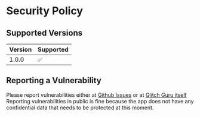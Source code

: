 # Security Policy

## Supported Versions

| Version | Supported          |
| ------- | ------------------ |
| 1.0.0   | :white_check_mark: |

## Reporting a Vulnerability

Please report vulnerabilities either at [Github Issues](https://github.com/Niloth-p/glitch-guru/issues) or at [Glitch Guru itself](https://niloth.pythonanywhere.com/bugs/createBug/)
Reporting vulnerabilities in public is fine because the app does not have any confidential data that needs to be protected at this moment.
